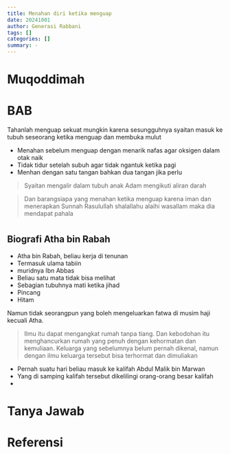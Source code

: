 ```yaml
---
title: Menahan diri ketika menguap
date: 20241001
author: Generasi Rabbani
tags: []
categories: []
summary: -
---
```


# Muqoddimah

# BAB 

Tahanlah menguap sekuat mungkin karena sesungguhnya syaitan masuk ke tubuh seseorang ketika menguap dan membuka mulut

- Menahan sebelum menguap dengan menarik nafas agar oksigen dalam otak naik
- Tidak tidur setelah subuh agar tidak ngantuk ketika pagi
- Menhan dengan satu tangan bahkan dua tangan jika perlu

> Syaitan mengalir dalam tubuh anak Adam mengikuti aliran darah

> Dan barangsiapa yang menahan ketika menguap karena iman dan menerapkan Sunnah Rasulullah shalallahu alaihi wasallam maka dia mendapat pahala 

# 

## Biografi Atha bin Rabah 

- Atha bin Rabah, beliau kerja di tenunan
- Termasuk ulama tabiin 
- muridnya Ibn Abbas
- Beliau satu mata tidak bisa melihat 
- Sebagian tubuhnya mati ketika jihad 
- Pincang 
- Hitam

Namun tidak seorangpun yang boleh mengeluarkan fatwa di musim haji kecuali Atha.

> Ilmu itu dapat mengangkat rumah tanpa tiang. Dan kebodohan itu menghancurkan rumah yang penuh dengan kehormatan dan kemuliaan. Keluarga yang sebelumnya belum pernah dikenal, namun dengan ilmu keluarga tersebut bisa terhormat dan dimuliakan 

- Pernah suatu hari beliau masuk ke kalifah Abdul Malik bin Marwan 
- Yang di samping kalifah tersebut dikelilingi orang-orang besar kalifah 
- 


# Tanya Jawab

# Referensi